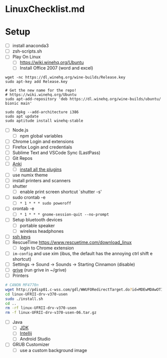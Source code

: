 # LinuxChecklist.md

# Setup
- [ ] install anaconda3
- [ ] zsh-scripts.sh
- [ ] Play On Linux
	- [ ] https://wiki.winehq.org/Ubuntu
	- [ ] Install Office 2007 (word and excel)
```
wget -nc https://dl.winehq.org/wine-builds/Release.key
sudo apt-key add Release.key

# Get the new name for the repo!
# https://wiki.winehq.org/Ubuntu
sudo apt-add-repository 'deb https://dl.winehq.org/wine-builds/ubuntu/ bionic main'

sudo dpkg --add-architecture i386
sudo apt update
sudo aptitude install winehq-stable
```
- [ ] Node.js
	- [ ] npm global variables
- [ ] Chrome Login and extensions
- [ ] Firefox Login and credentials
- [ ] Sublime Text and VSCode Sync (LastPass)
- [ ] Git Repos
- [ ] [Anki](https://apps.ankiweb.net/)
	- [ ] [install all the plugins](https://gist.github.com/Fullchee/20d835b5d2d88eabc778f75f169015d2)
- [ ] use numix theme
- [ ] install printers and scanners
- [ ] shutter
	- [ ] enable print screen shortcut `shutter -s'
- [ ] sudo crontab -e
	- [ ] `* 1 * * * sudo poweroff`
- [ ] crontab -e
	- [ ] `* 1 * * * gnome-session-quit --no-prompt`
- [ ] Setup bluetooth devices
	- [ ] portable speaker
	- [ ] wireless headphones
- [ ] [ssh keys](https://www.digitalocean.com/community/tutorials/how-to-set-up-ssh-keys--2)
- [ ] RescueTime https://www.rescuetime.com/download_linux
	- [ ] login to Chrome extension
- [ ] `im-config` and use xim (ibus, the default has the annoying ctrl shift e shortcut)
- [ ] Settings -> Sound -> Sounds -> Starting Cinnamon (disable)
- [ ] [grive](https://github.com/vitalif/grive2) (run grive in ~/grive)
- [ ] Printers
```sh
# CANON MF4770n
wget http://pdisp01.c-wss.com/gdl/WWUFORedirectTarget.do?id=MDEwMDAwOTIzNjAz&cmp=ABR&lang=EN
cd linux-UFRII-drv-v370-usen
sudo ./install.sh
cd ..
rm -rf linux-UFRII-drv-v370-usen
rm -f linux-UFRII-drv-v370-usen-06.tar.gz
```
- [ ] Java
	- [ ] [JDK](https://www.oracle.com/technetwork/java/javase/downloads/index.html)
	- [ ] [Intellij](https://www.oracle.com/technetwork/java/javase/downloads/index.html)
	- [ ] Android Studio
- [ ] GRUB Customizer
   - [ ] use a custom background image
